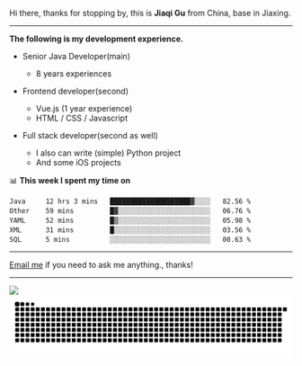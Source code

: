 Hi there, thanks for stopping by, this is **Jiaqi Gu** from China, base in Jiaxing.

---

**The following is my development experience.**

- Senior Java Developer(main)
  - 8 years experiences

- Frontend developer(second)
  - Vue.js (1 year experience)
  - HTML / CSS / Javascript
  
- Full stack developer(second as well)
  - I also can write (simple) Python project
  - And some iOS projects

📊 **This week I spent my time on**
<!--START_SECTION:waka-->

```txt
Java     12 hrs 3 mins   ████████████████████▓░░░░   82.56 %
Other    59 mins         █▓░░░░░░░░░░░░░░░░░░░░░░░   06.76 %
YAML     52 mins         █▒░░░░░░░░░░░░░░░░░░░░░░░   05.98 %
XML      31 mins         █░░░░░░░░░░░░░░░░░░░░░░░░   03.56 %
SQL      5 mins          ░░░░░░░░░░░░░░░░░░░░░░░░░   00.63 %
```

<!--END_SECTION:waka-->

---

[Email me](mailto:htk2klwgr@mozmail.com?subject=Hiring_from_GitHub) if you need to ask me anything., thanks!

---

![]( https://visitor-badge.glitch.me/badge?page_id=githubgujiaqi)
![]( https://github.com/droid-Q/droid-Q/raw/output/github-contribution-grid-snake.svg#gh-dark-mode-only)
